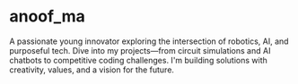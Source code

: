 # anoof_ma
A passionate young innovator exploring the intersection of robotics, AI, and purposeful tech. Dive into my projects—from circuit simulations and AI chatbots to competitive coding challenges. I'm building solutions with creativity, values, and a vision for the future.
